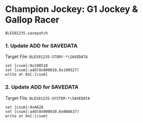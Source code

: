 # Champion Jockey: G1 Jockey & Gallop Racer 

`BLES01235.savepatch`

### 1. Update ADD for SAVEDATA

Target File: `BLES01235-STORY-*\SAVEDATA`

```
set [csum]:0x190518
set [csum]:add(0x000010,0x190527)
write at 0xC:[csum]
```

### 2. Update ADD for SAVEDATA

Target File: `BLES01235-SYSTEM-*\SAVEDATA`

```
set [csum]:0xA628
set [csum]:add(0x000010,0x00A637)
write at 0xC:[csum]
```

